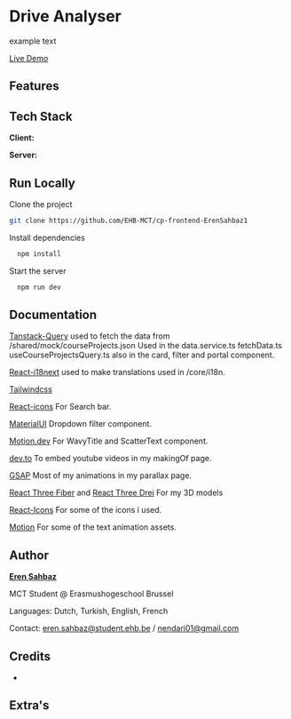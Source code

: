 # Drive Analyser

example text

[Live Demo](helloworld.com)

## Features

## Tech Stack

**Client:** 

**Server:** 

## Run Locally

Clone the project

```bash
git clone https://github.com/EHB-MCT/cp-frontend-ErenSahbaz1
```

Install dependencies

```bash
  npm install
```

Start the server

```bash
  npm run dev
```

## Documentation

[Tanstack-Query](https://tanstack.com/query/latest) used to fetch the data from /shared/mock/courseProjects.json Used in the data.service.ts fetchData.ts useCourseProjectsQuery.ts also in the card, filter and portal component.

[React-i18next](https://react.i18next.com/) used to make translations used in /core/i18n.

[Tailwindcss](https://tailwindcss.com/docs/installation/using-vite)

[React-icons](https://react-icons.github.io/react-icons/) For Search bar.

[MaterialUI](https://mui.com/material-ui/react-select/) Dropdown filter component.

[Motion.dev](https://tanstack.com/query/latest) For WavyTitle and ScatterText component.

[dev.to](https://dev.to/bravemaster619/simplest-way-to-embed-a-youtube-video-in-your-react-app-3bk2) To embed youtube videos in my makingOf page.

[GSAP](https://gsap.com/docs/v3/) Most of my animations in my parallax page.

[React Three Fiber](https://r3f.docs.pmnd.rs/getting-started/introduction?trk=public_post_comment-text) and [React Three Drei](https://drei.docs.pmnd.rs/getting-started/introduction) For my 3D models

[React-Icons](https://react-icons.github.io/react-icons/) For some of the icons i used.

[Motion](https://examples.motion.dev/react) For some of the text animation assets.

## Author

[**Eren Sahbaz**](https://github.com/ErenSahbaz1)

MCT Student @ Erasmushogeschool Brussel

Languages: Dutch, Turkish, English, French

Contact: eren.sahbaz@student.ehb.be / nendari01@gmail.com

## Credits

-

## Extra's
